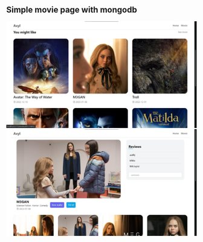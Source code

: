 ## Simple movie page with mongodb
<img alt="" src="./img/img1.png"/>
<img alt="" src="./img/img2.png"/>

